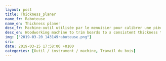 ```yaml
---
layout: post
title: Thickness_planer
name_fr: Raboteuse
name_en: Thickness planer
desc_fr: Machine-outil utilisée par le menuisier pour calibrer une pièce préalablement dressée (généralement à la dégauchisseuse) avec un état de surface désiré par une avance mécanique. La surface obtenue est une surface plane et parallèle à une surface de référence, précise au 1&#47;10e de mm. Le calibrage de la pièce de bois à l'épaisseur et à la largeur désirées est obtenue par enlèvements successifs de matière.
desc_en: Woodworking machine to trim boards to a consistent thickness throughout their length and flat on both surfaces.
img: ["2019-03-20_143149raboteuse.png"]
src: 
date: 2019-03-15 17:58:00 +0100
categories: [Outil / instrument / machine, Travail du bois]
---
```

